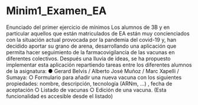 # Minim1_Examen_EA
Enunciado del primer ejercicio de mínimos
Los alumnos de 3B y en particular aquellos que están matriculados de EA están muy
concienciados con la situación actual provocada por la pandemia del covid-19 y, han decidido
aportar su grano de arena, desarrollando una aplicación que permita hacer seguimiento de la
farmacovigilancia de las vacunas en diferentes colectivos.
Después una lluvia de ideas, se ha propuesto implementar esta aplicación repartiendo tareas
entre los diferentes alumnos de la asignatura:
● Gerard Belvis / Alberto José Muñoz / Marc Xapelli / Sumaya:
○ Formulario para añadir una nueva vacuna con los siguientes propiedades:
nombre, descripción, tecnología (ARNm, …) , fecha de aceptación
○ Listado de vacunas
○ Edición de una vacuna. (Esta funcionalidad es accesible desde el listado)